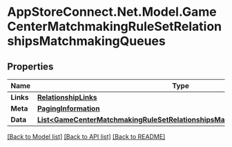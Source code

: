 # AppStoreConnect.Net.Model.GameCenterMatchmakingRuleSetRelationshipsMatchmakingQueues

## Properties

Name | Type | Description | Notes
------------ | ------------- | ------------- | -------------
**Links** | [**RelationshipLinks**](RelationshipLinks.md) |  | [optional] 
**Meta** | [**PagingInformation**](PagingInformation.md) |  | [optional] 
**Data** | [**List&lt;GameCenterMatchmakingRuleSetRelationshipsMatchmakingQueuesDataInner&gt;**](GameCenterMatchmakingRuleSetRelationshipsMatchmakingQueuesDataInner.md) |  | [optional] 

[[Back to Model list]](../README.md#documentation-for-models) [[Back to API list]](../README.md#documentation-for-api-endpoints) [[Back to README]](../README.md)

